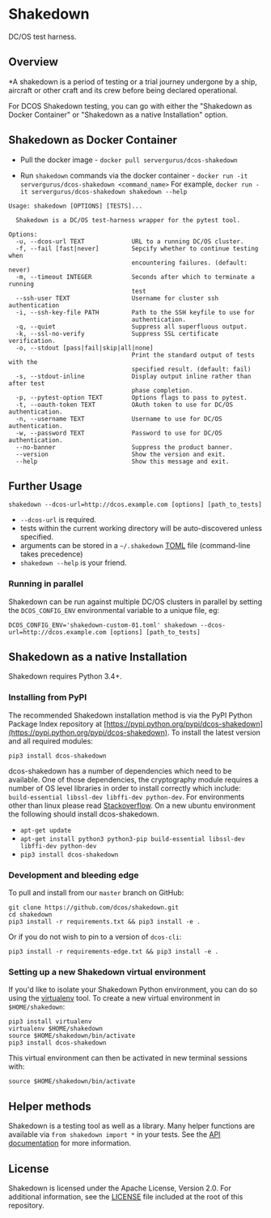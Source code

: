 # Shakedown 
DC/OS test harness.

## Overview

*A shakedown is a period of testing or a trial journey undergone by a ship, aircraft or other craft and its crew before being declared operational.

For DCOS Shakedown testing, you can go with either the "Shakedown as Docker Container" or "Shakedown as a native Installation" option.

## Shakedown as Docker Container

- Pull the docker image -
```docker pull servergurus/dcos-shakedown```

- Run `shakedown` commands via the docker container -
```docker run -it servergurus/dcos-shakedown <command_name>```
   For example, ```docker run -it servergurus/dcos-shakedown shakedown --help```
   
```
Usage: shakedown [OPTIONS] [TESTS]...

  Shakedown is a DC/OS test-harness wrapper for the pytest tool.

Options:
  -u, --dcos-url TEXT             URL to a running DC/OS cluster.
  -f, --fail [fast|never]         Sepcify whether to continue testing when
                                  encountering failures. (default: never)
  -m, --timeout INTEGER           Seconds after which to terminate a running
                                  test
  --ssh-user TEXT                 Username for cluster ssh authentication
  -i, --ssh-key-file PATH         Path to the SSH keyfile to use for
                                  authentication.
  -q, --quiet                     Suppress all superfluous output.
  -k, --ssl-no-verify             Suppress SSL certificate verification.
  -o, --stdout [pass|fail|skip|all|none]
                                  Print the standard output of tests with the
                                  specified result. (default: fail)
  -s, --stdout-inline             Display output inline rather than after test
                                  phase completion.
  -p, --pytest-option TEXT        Options flags to pass to pytest.
  -t, --oauth-token TEXT          OAuth token to use for DC/OS authentication.
  -n, --username TEXT             Username to use for DC/OS authentication.
  -w, --password TEXT             Password to use for DC/OS authentication.
  --no-banner                     Suppress the product banner.
  --version                       Show the version and exit.
  --help                          Show this message and exit.
  ```
   

## Further Usage

`shakedown --dcos-url=http://dcos.example.com [options] [path_to_tests]`

- `--dcos-url` is required.
- tests within the current working directory will be auto-discovered unless specified.
- arguments can be stored in a `~/.shakedown` [TOML](https://github.com/toml-lang/toml) file (command-line takes precedence)
- `shakedown --help` is your friend.


### Running in parallel

Shakedown can be run against multiple DC/OS clusters in parallel by setting the `DCOS_CONFIG_ENV` environmental variable to a unique file, eg:

`DCOS_CONFIG_ENV='shakedown-custom-01.toml' shakedown --dcos-url=http://dcos.example.com [options] [path_to_tests]`   


## Shakedown as a native Installation 

Shakedown requires Python 3.4+.

### Installing from PyPI

The recommended Shakedown installation method is via the PyPI Python Package Index repository at [https://pypi.python.org/pypi/dcos-shakedown](https://pypi.python.org/pypi/dcos-shakedown).  To install the latest version and all required modules:

`pip3 install dcos-shakedown`

dcos-shakedown has a number of dependencies which need to be available.  One of those dependencies, the cryptography module requires a number of OS level libraries in order to install correctly which include: `build-essential libssl-dev libffi-dev python-dev`.  For environments other than linux please read [Stackoverflow](http://stackoverflow.com/questions/22073516/failed-to-install-python-cryptography-package-with-pip-and-setup-py). On a new ubuntu environment the following should install dcos-shakedown.

* `apt-get update`
* `apt-get install python3 python3-pip build-essential libssl-dev libffi-dev python-dev`
* `pip3 install dcos-shakedown`

### Development and bleeding edge

To pull and install from our `master` branch on GitHub:

```
git clone https://github.com/dcos/shakedown.git
cd shakedown
pip3 install -r requirements.txt && pip3 install -e .
```

Or if you do not wish to pin to a version of `dcos-cli`:

```
pip3 install -r requirements-edge.txt && pip3 install -e .
```

### Setting up a new Shakedown virtual environment

If you'd like to isolate your Shakedown Python environment, you can do so using the [virtualenv](https://pypi.python.org/pypi/virtualenv) tool.  To create a new virtual environment in `$HOME/shakedown`:

```
pip3 install virtualenv
virtualenv $HOME/shakedown
source $HOME/shakedown/bin/activate
pip3 install dcos-shakedown
```

This virtual environment can then be activated in new terminal sessions with:

`source $HOME/shakedown/bin/activate`


## Helper methods

Shakedown is a testing tool as well as a library.  Many helper functions are available via `from shakedown import *` in your tests.  See the [API documentation](API.md) for more information.


## License

Shakedown is licensed under the Apache License, Version 2.0.  For additional information, see the [LICENSE](LICENSE) file included at the root of this repository.
